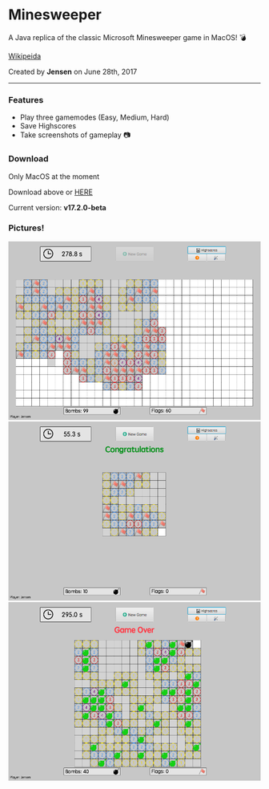 # Minesweeper
A Java replica of the classic Microsoft Minesweeper game in MacOS! :bomb:

[Wikipeida](https://en.wikipedia.org/wiki/Microsoft_Minesweeper)

Created by <b>Jensen</b> on June 28th, 2017

--- 

### Features

- Play three gamemodes (Easy, Medium, Hard)
- Save Highscores
- Take screenshots of gameplay :camera:

### Download


Only MacOS at the moment

Download above or [HERE](https://github.com/CaptainJensen/Minesweeper/releases)


Current version: <b> v17.2.0-beta

### Pictures!

![Preview gameplay](preview.png)
![Preview gameover](preview2.png)
![Preview gamehard](preview3.png)




